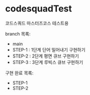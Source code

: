 # codesquadTest
코드스쿼드 마스터즈코스 테스트용  

branch 목록:
* main
* STEP-1 : 1단계 단어 밀어내기 구현하기
* STEP-2 : 2단계 평면 큐브 구현하기
* STEP-3 : 3단계 루빅스 큐브 구현하기

구현 완료 목록:
* STEP-1
* STEP-2

